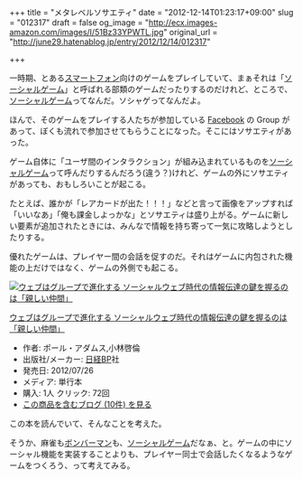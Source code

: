 +++
title = "メタレベルソサエティ"
date = "2012-12-14T01:23:17+09:00"
slug = "012317"
draft = false
og_image = "http://ecx.images-amazon.com/images/I/51Bz33YPWTL.jpg"
original_url = "http://june29.hatenablog.jp/entry/2012/12/14/012317"

+++

<p>一時期、とある<a class="keyword" href="http://d.hatena.ne.jp/keyword/%A5%B9%A5%DE%A1%BC%A5%C8%A5%D5%A5%A9%A5%F3">スマートフォン</a>向けのゲームをプレイしていて、まぁそれは「<a class="keyword" href="http://d.hatena.ne.jp/keyword/%A5%BD%A1%BC%A5%B7%A5%E3%A5%EB%A5%B2%A1%BC%A5%E0">ソーシャルゲーム</a>」と呼ばれる部類のゲームだったりするのだけれど、ところで、<a class="keyword" href="http://d.hatena.ne.jp/keyword/%A5%BD%A1%BC%A5%B7%A5%E3%A5%EB%A5%B2%A1%BC%A5%E0">ソーシャルゲーム</a>ってなんだ。ソシャゲってなんだよ。</p>
<p>ほんで、そのゲームをプレイする人たちが参加している <a class="keyword" href="http://d.hatena.ne.jp/keyword/Facebook">Facebook</a> の Group があって、ぼくも流れで参加させてもらうことになった。そこにはソサエティがあった。</p>
<p>ゲーム自体に「ユーザ間のインタラクション」が組み込まれているものを<a class="keyword" href="http://d.hatena.ne.jp/keyword/%A5%BD%A1%BC%A5%B7%A5%E3%A5%EB%A5%B2%A1%BC%A5%E0">ソーシャルゲーム</a>って呼んだりするんだろう(違う？)けれど、ゲームの外にソサエティがあっても、おもしろいことが起こる。</p>
<p>たとえば、誰かが「レアカードが出た！！！」などと言って画像をアップすれば「いいなあ」「俺も課金しよっかな」とソサエティは盛り上がる。ゲームに新しい要素が追加されたときには、みんなで情報を持ち寄って一気に攻略しようとしたりする。</p>
<p>優れたゲームは、プレイヤー間の会話を促すのだ。それはゲームに内包された機能の上だけではなく、ゲームの外側でも起こる。</p>
<p></p>
<div class="hatena-asin-detail">
<a href="http://www.amazon.co.jp/exec/obidos/ASIN/4822249115/cameralady-22/"><img src="http://ecx.images-amazon.com/images/I/51Bz33YPWTL._SL160_.jpg" class="hatena-asin-detail-image" alt="ウェブはグループで進化する  ソーシャルウェブ時代の情報伝達の鍵を握るのは「親しい仲間」" title="ウェブはグループで進化する  ソーシャルウェブ時代の情報伝達の鍵を握るのは「親しい仲間」"></a><div class="hatena-asin-detail-info">
<p class="hatena-asin-detail-title"><a href="http://www.amazon.co.jp/exec/obidos/ASIN/4822249115/cameralady-22/">ウェブはグループで進化する  ソーシャルウェブ時代の情報伝達の鍵を握るのは「親しい仲間」</a></p>
<ul>
<li>
<span class="hatena-asin-detail-label">作者:</span> ポール・アダムス,小林啓倫</li>
<li>
<span class="hatena-asin-detail-label">出版社/メーカー:</span> <a class="keyword" href="http://d.hatena.ne.jp/keyword/%C6%FC%B7%D0BP">日経BP</a>社</li>
<li>
<span class="hatena-asin-detail-label">発売日:</span> 2012/07/26</li>
<li>
<span class="hatena-asin-detail-label">メディア:</span> 単行本</li>
<li>
<span class="hatena-asin-detail-label">購入</span>: 1人 <span class="hatena-asin-detail-label">クリック</span>: 72回</li>
<li><a href="http://d.hatena.ne.jp/asin/4822249115/cameralady-22" target="_blank">この商品を含むブログ (10件) を見る</a></li>
</ul>
</div>
<div class="hatena-asin-detail-foot"></div>
</div>
<p>この本を読んでいて、そんなことを考えた。</p>
<p>そうか、麻雀も<a class="keyword" href="http://d.hatena.ne.jp/keyword/%A5%DC%A5%F3%A5%D0%A1%BC%A5%DE%A5%F3">ボンバーマン</a>も、<a class="keyword" href="http://d.hatena.ne.jp/keyword/%A5%BD%A1%BC%A5%B7%A5%E3%A5%EB%A5%B2%A1%BC%A5%E0">ソーシャルゲーム</a>だなぁ、と。ゲームの中にソーシャル機能を実装することよりも、プレイヤー同士で会話したくなるようなゲームをつくろう、って考えてみる。</p>